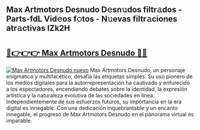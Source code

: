 ## Max Artmotors Desnudo D𝚎sn𝚞dos filtr𝚊dos - Parts-fdL Vid𝚎os f𝚘tos - N𝚞evas filtr𝚊ciones atr𝚊ctivas IZk2H

# <h2><a href="http://mbbk2d.tromn.icu/?c=Max+Artmotors+Desnudo">🔗👉👉👉 Max Artmotors Desnudo 🔗🔗</a></h2>

[![Max Artmotors Desnudo nuevo](https://i.imgur.com/pEAQMta.gif)](http://mbbk2d.tromn.icu/?c=Max+Artmotors+Desnudo)
Max Artmotors Desnudo, un personaje enigmático y multifacético, desafía las etiquetas simples. Su uso pionero de los medios digitales para la autorrepresentación ha cautivado y enfurecido a los espectadores, encendiendo debates sobre la identidad, la expresión artística y la naturaleza evolutiva de las sociedades en línea. Independientemente de sus esfuerzos futuros, su importancia en la era digital es innegable. Con una dedicación inquebrantable y un encanto innegable, el progreso de Max Artmotors Desnudo en el panorama virtual es imparable.
